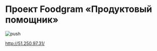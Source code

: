 # Проект Foodgram «Продуктовый помощник»
![push](https://github.com/Cocok-ylitki/foodgram-project-react/actions/workflows/foodgram_workflow.yml/badge.svg?event=push)

http://51.250.97.31/
